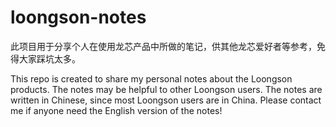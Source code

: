 # loongson-notes

此项目用于分享个人在使用龙芯产品中所做的笔记，供其他龙芯爱好者等参考，免得大家踩坑太多。

This repo is created to share my personal notes about the Loongson products. The notes may be helpful to other Loongson users.
The notes are written in Chinese, since most Loongson users are in China.
Please contact me if anyone need the English version of the notes!
